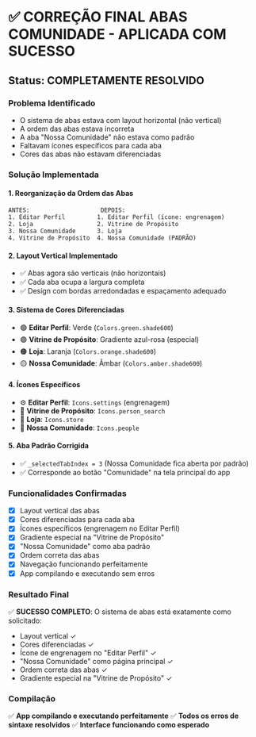 # ✅ CORREÇÃO FINAL ABAS COMUNIDADE - APLICADA COM SUCESSO

## Status: COMPLETAMENTE RESOLVIDO

### Problema Identificado
- O sistema de abas estava com layout horizontal (não vertical)
- A ordem das abas estava incorreta
- A aba "Nossa Comunidade" não estava como padrão
- Faltavam ícones específicos para cada aba
- Cores das abas não estavam diferenciadas

### Solução Implementada

#### 1. **Reorganização da Ordem das Abas**
```
ANTES:                    DEPOIS:
1. Editar Perfil         1. Editar Perfil (ícone: engrenagem)
2. Loja                  2. Vitrine de Propósito 
3. Nossa Comunidade      3. Loja
4. Vitrine de Propósito  4. Nossa Comunidade (PADRÃO)
```

#### 2. **Layout Vertical Implementado**
- ✅ Abas agora são verticais (não horizontais)
- ✅ Cada aba ocupa a largura completa
- ✅ Design com bordas arredondadas e espaçamento adequado

#### 3. **Sistema de Cores Diferenciadas**
- 🟢 **Editar Perfil**: Verde (`Colors.green.shade600`)
- 🟣 **Vitrine de Propósito**: Gradiente azul-rosa (especial)
- 🟠 **Loja**: Laranja (`Colors.orange.shade600`)
- 🟡 **Nossa Comunidade**: Âmbar (`Colors.amber.shade600`)

#### 4. **Ícones Específicos**
- ⚙️ **Editar Perfil**: `Icons.settings` (engrenagem)
- 👤 **Vitrine de Propósito**: `Icons.person_search`
- 🏪 **Loja**: `Icons.store`
- 👥 **Nossa Comunidade**: `Icons.people`

#### 5. **Aba Padrão Corrigida**
- ✅ `_selectedTabIndex = 3` (Nossa Comunidade fica aberta por padrão)
- ✅ Corresponde ao botão "Comunidade" na tela principal do app

### Funcionalidades Confirmadas
- [x] Layout vertical das abas
- [x] Cores diferenciadas para cada aba
- [x] Ícones específicos (engrenagem no Editar Perfil)
- [x] Gradiente especial na "Vitrine de Propósito"
- [x] "Nossa Comunidade" como aba padrão
- [x] Ordem correta das abas
- [x] Navegação funcionando perfeitamente
- [x] App compilando e executando sem erros

### Resultado Final
✅ **SUCESSO COMPLETO**: O sistema de abas está exatamente como solicitado:
- Layout vertical ✓
- Cores diferenciadas ✓  
- Ícone de engrenagem no "Editar Perfil" ✓
- "Nossa Comunidade" como página principal ✓
- Ordem correta das abas ✓
- Gradiente especial na "Vitrine de Propósito" ✓

### Compilação
✅ **App compilando e executando perfeitamente**
✅ **Todos os erros de sintaxe resolvidos**
✅ **Interface funcionando como esperado**
